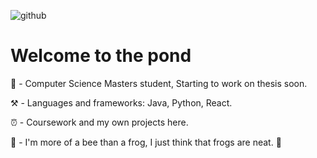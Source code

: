 ![github](https://github.com/user-attachments/assets/765ab39e-bfa6-411b-a41a-061ffde2e1b6)
# Welcome to the pond

📖 - Computer Science Masters student, Starting to work on thesis soon.

⚒️ - Languages and frameworks: Java, Python, React.

⏰ - Coursework and my own projects here.

🐝 - I'm more of a bee than a frog, I just think that frogs are neat. 🐸
